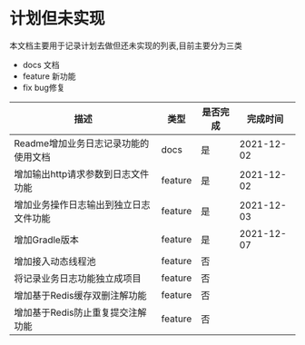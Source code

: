 # 计划但未实现
本文档主要用于记录计划去做但还未实现的列表,目前主要分为三类
- docs 文档
- feature 新功能
- fix bug修复

| 描述                    | 类型      | 是否完成 | 完成时间       |
|-----------------------|---------|------|------------|
| Readme增加业务日志记录功能的使用文档 | docs    | 是    | 2021-12-02 |
| 增加输出http请求参数到日志文件功能   | feature | 是    | 2021-12-02 |
| 增加业务操作日志输出到独立日志文件功能   | feature | 是    | 2021-12-03 |
| 增加Gradle版本            | feature | 是    | 2021-12-07 |
| 增加接入动态线程池             | feature | 否    |  |
| 将记录业务日志功能独立成项目        | feature | 否    |            |
| 增加基于Redis缓存双删注解功能     | feature | 否    |            |
| 增加基于Redis防止重复提交注解功能   | feature | 否    |            |